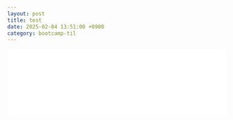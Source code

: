 ```yaml
---
layout: post
title: test
date: 2025-02-04 13:51:00 +0900
category: bootcamp-til
---
```


<div style="width: 100%; overflow: hidden;">
  <iframe id="myIframe" src="/web/album/index.html" width="100%" style="border:none; overflow-x: scroll;"></iframe>
</div>

<script>
  // iframe 높이를 내부 콘텐츠에 맞게 조정하는 함수
  function resizeIframe() {
    var iframe = document.getElementById("myIframe");
    if (iframe && iframe.contentWindow.document.body) {
      // 내부 콘텐츠의 높이에 맞게 iframe의 높이 설정
      iframe.style.height = iframe.contentWindow.document.body.scrollHeight + "px";
    }
  }

  // iframe 로드 후 높이 자동 조정
  document.getElementById("myIframe").onload = function() {
    setTimeout(resizeIframe, 100); // 로딩 후 조금 기다려 높이 조정
  };

  // 창 크기 변화 시에도 높이 재조정
  window.addEventListener("resize", resizeIframe);
</script>
